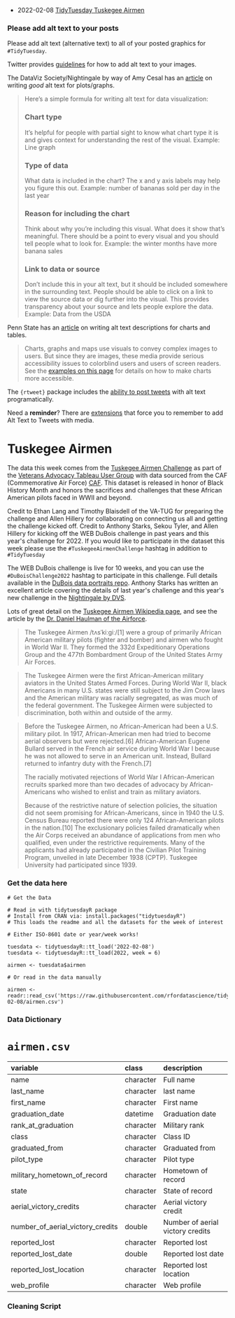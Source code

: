 * 2022-02-08 [TidyTuesday Tuskegee Airmen](https://hardin47.github.io/TidyTuesday/2022-02-08/tuskegee_air.html)


### Please add alt text to your posts

Please add alt text (alternative text) to all of your posted graphics for `#TidyTuesday`. 

Twitter provides [guidelines](https://help.twitter.com/en/using-twitter/picture-descriptions) for how to add alt text to your images.

The DataViz Society/Nightingale by way of Amy Cesal has an [article](https://medium.com/nightingale/writing-alt-text-for-data-visualization-2a218ef43f81) on writing _good_ alt text for plots/graphs.

> Here’s a simple formula for writing alt text for data visualization:
> ### Chart type
> It’s helpful for people with partial sight to know what chart type it is and gives context for understanding the rest of the visual.
> Example: Line graph
> ### Type of data
> What data is included in the chart? The x and y axis labels may help you figure this out.
> Example: number of bananas sold per day in the last year
> ### Reason for including the chart
> Think about why you’re including this visual. What does it show that’s meaningful. There should be a point to every visual and you should tell people what to look for.
> Example: the winter months have more banana sales
> ### Link to data or source
> Don’t include this in your alt text, but it should be included somewhere in the surrounding text. People should be able to click on a link to view the source data or dig further into the visual. This provides transparency about your source and lets people explore the data.
> Example: Data from the USDA

Penn State has an [article](https://accessibility.psu.edu/images/charts/) on writing alt text descriptions for charts and tables.

> Charts, graphs and maps use visuals to convey complex images to users. But since they are images, these media provide serious accessibility issues to colorblind users and users of screen readers. See the [examples on this page](https://accessibility.psu.edu/images/charts/) for details on how to make charts more accessible.

The `{rtweet}` package includes the [ability to post tweets](https://docs.ropensci.org/rtweet/reference/post_tweet.html) with alt text programatically.

Need a **reminder**? There are [extensions](https://chrome.google.com/webstore/detail/twitter-required-alt-text/fpjlpckbikddocimpfcgaldjghimjiik/related) that force you to remember to add Alt Text to Tweets with media.

# Tuskegee Airmen

The data this week comes from the [Tuskegee Airmen Challenge](https://github.com/lang1023/Tuskegee-Airman-Challenge/blob/main/Tuskegee%20Airmen%20Challenge.xlsx) as part of the [Veterans Advocacy Tableau User Group](https://usergroups.tableau.com/airmenchallegekickoff) with data sourced from the CAF (Commemorative Air Force) [CAF](https://commemorativeairforce.org/). This dataset is released in honor of Black History Month and honors the sacrifices and challenges that these African American pilots faced in WWII and beyond. 

Credit to Ethan Lang and Timothy Blaisdell of the VA-TUG for preparing the challenge and Allen Hillery for collaborating on connecting us all and getting the challenge kicked off. Credit to Anthony Starks, Sekou Tyler, and Allen Hillery for kicking off the WEB DuBois challenge in past years and this year's challenge for 2022. If you would like to participate in the dataset this week please use the `#TuskegeeAirmenChallenge` hashtag in addition to `#TidyTuesday`

The WEB DuBois challenge is live for 10 weeks, and you can use the `#DuBoisChallenge2022` hashtag to participate in this challenge. Full details available in the [DuBois data portraits repo](https://github.com/ajstarks/dubois-data-portraits/tree/master/challenge/2022). Anthony Starks has written an excellent article covering the details of last year's challenge and this year's new challenge in the [Nightingale by DVS](https://nightingaledvs.com/the-dubois-challenge/).

Lots of great detail on the [Tuskegee Airmen Wikipedia page](https://en.wikipedia.org/wiki/Tuskegee_Airmen), and see the article by the [Dr. Daniel Haulman of the Airforce](https://github.com/lang1023/Tuskegee-Airman-Challenge/blob/main/112%20Victories_%20Aerial%20Victories%20of%20hte%20Tuskegee%20Airmen%20(1).pdf).

> The Tuskegee Airmen /tʌsˈkiːɡiː/[1] were a group of primarily African American military pilots (fighter and bomber) and airmen who fought in World War II. They formed the 332d Expeditionary Operations Group and the 477th Bombardment Group of the United States Army Air Forces. 

> The Tuskegee Airmen were the first African-American military aviators in the United States Armed Forces. During World War II, black Americans in many U.S. states were still subject to the Jim Crow laws and the American military was racially segregated, as was much of the federal government. The Tuskegee Airmen were subjected to discrimination, both within and outside of the army. 

> Before the Tuskegee Airmen, no African-American had been a U.S. military pilot. In 1917, African-American men had tried to become aerial observers but were rejected.[6] African-American Eugene Bullard served in the French air service during World War I because he was not allowed to serve in an American unit. Instead, Bullard returned to infantry duty with the French.[7]
> 
> The racially motivated rejections of World War I African-American recruits sparked more than two decades of advocacy by African-Americans who wished to enlist and train as military aviators. 
>
> Because of the restrictive nature of selection policies, the situation did not seem promising for African-Americans, since in 1940 the U.S. Census Bureau reported there were only 124 African-American pilots in the nation.[10] The exclusionary policies failed dramatically when the Air Corps received an abundance of applications from men who qualified, even under the restrictive requirements. Many of the applicants had already participated in the Civilian Pilot Training Program, unveiled in late December 1938 (CPTP). Tuskegee University had participated since 1939.

### Get the data here

```{r}
# Get the Data

# Read in with tidytuesdayR package 
# Install from CRAN via: install.packages("tidytuesdayR")
# This loads the readme and all the datasets for the week of interest

# Either ISO-8601 date or year/week works!

tuesdata <- tidytuesdayR::tt_load('2022-02-08')
tuesdata <- tidytuesdayR::tt_load(2022, week = 6)

airmen <- tuesdata$airmen

# Or read in the data manually

airmen <- readr::read_csv('https://raw.githubusercontent.com/rfordatascience/tidytuesday/master/data/2022/2022-02-08/airmen.csv')

```
### Data Dictionary

# `airmen.csv`

|variable                         |class     |description |
|:--------------------------------|:---------|:-----------|
|name                             |character | Full name |
|last_name                        |character | last name |
|first_name                       |character | First name |
|graduation_date                  |datetime    | Graduation date|
|rank_at_graduation               |character | Military rank|
|class                            |character | Class ID|
|graduated_from                   |character | Graduated from  |
|pilot_type                       |character | Pilot type|
|military_hometown_of_record      |character | Hometown of record |
|state                            |character | State of record |
|aerial_victory_credits           |character | Aerial victory credit |
|number_of_aerial_victory_credits |double    | Number of aerial victory credits |
|reported_lost                    |character | Reported lost |
|reported_lost_date               |double    | Reported lost date |
|reported_lost_location           |character | Reported lost location |
|web_profile                      |character | Web profile |

### Cleaning Script

